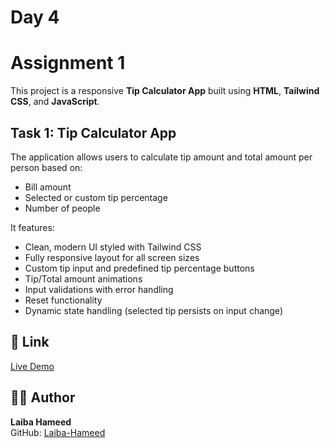 # Day 4

# Assignment 1  

This project is a responsive **Tip Calculator App** built using **HTML**, **Tailwind CSS**, and **JavaScript**.

## Task 1: Tip Calculator App  

The application allows users to calculate tip amount and total amount per person based on:
- Bill amount
- Selected or custom tip percentage
- Number of people

It features:
- Clean, modern UI styled with Tailwind CSS  
- Fully responsive layout for all screen sizes  
- Custom tip input and predefined tip percentage buttons  
- Tip/Total amount animations  
- Input validations with error handling  
- Reset functionality  
- Dynamic state handling (selected tip persists on input change)  

## 🔗 Link  
[Live Demo](https://laiba-hameed-week2-day4.vercel.app/)

## 👩‍💻 Author  

**Laiba Hameed**  
GitHub: [Laiba-Hameed](https://github.com/Netixsol-Innovator-Internship/Laiba-Hameed/tree/main)
